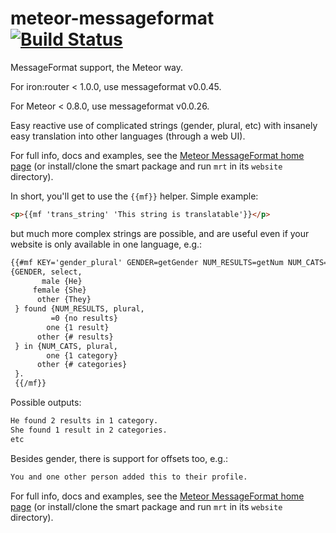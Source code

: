# meteor-messageformat [![Build Status](https://api.travis-ci.org/gadicc/meteor-messageformat.svg?branch=master)](https://travis-ci.org/gadicc/meteor-messageformat)

MessageFormat support, the Meteor way.

For iron:router < 1.0.0, use messageformat v0.0.45.

For Meteor < 0.8.0, use messageformat v0.0.26.

Easy reactive use of complicated strings (gender, plural, etc) with insanely
easy translation into other languages (through a web UI).

For full info, docs and examples, see the
[Meteor MessageFormat home page](http://messageformat.meteor.com/)
(or install/clone the smart package and run `mrt` in its `website` directory).

In short, you'll get to use the `{{mf}}` helper.  Simple example:

```html
<p>{{mf 'trans_string' 'This string is translatable'}}</p>
```

but much more complex strings are possible, and are useful even if your
website is only available in one language, e.g.:

```html
{{#mf KEY='gender_plural' GENDER=getGender NUM_RESULTS=getNum NUM_CATS=getNum2}}
{GENDER, select,
       male {He}
     female {She}
      other {They}
 } found {NUM_RESULTS, plural,
         =0 {no results}
        one {1 result}
      other {# results}
 } in {NUM_CATS, plural,
        one {1 category}
      other {# categories}
 }.
 {{/mf}}
 ```

 Possible outputs:

 ```html
 He found 2 results in 1 category.
 She found 1 result in 2 categories.
 etc
 ```

 Besides gender, there is support for offsets too, e.g.:

 ```html
 You and one other person added this to their profile.
 ```

For full info, docs and examples, see the
[Meteor MessageFormat home page](http://messageformat.meteor.com/)
(or install/clone the smart package and run `mrt` in its `website` directory).
